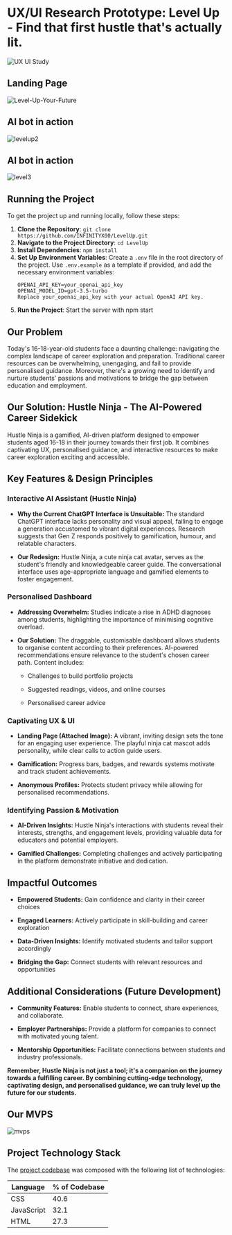 # UX/UI Research Prototype: Level Up - Find that first hustle that's actually lit.
![UX UI Study](https://github.com/user-attachments/assets/c01c8ec1-8824-4511-8c59-afd0a58a32fc)


## Landing Page
![Level-Up-Your-Future](https://github.com/user-attachments/assets/761179e9-4610-4755-a8c1-fd89904e8d9d)

## AI bot in action
![levelup2](https://github.com/user-attachments/assets/76931074-b931-4ba7-bae8-3a846c5b0e98)

## AI bot in action
![level3](https://github.com/user-attachments/assets/59bf7094-84b7-416e-8b5c-dfb91116d9bb)

## Running the Project

To get the project up and running locally, follow these steps:

1. **Clone the Repository**: `git clone https://github.com/INFINITYX00/LevelUp.git`
2. **Navigate to the Project Directory**: `cd LevelUp`
3. **Install Dependencies**: `npm install`
4. **Set Up Environment Variables**: Create a `.env` file in the root directory of the project. Use `.env.example` as a template if provided, and add the necessary environment variables:
   ```dotenv
   OPENAI_API_KEY=your_openai_api_key
   OPENAI_MODEL_ID=gpt-3.5-turbo
   Replace your_openai_api_key with your actual OpenAI API key.
5. **Run the Project**: Start the server with npm start

## Our Problem

Today's 16-18-year-old students face a daunting challenge: navigating the complex landscape of career exploration and preparation. Traditional career resources can be overwhelming, unengaging, and fail to provide personalised guidance. Moreover, there's a growing need to identify and nurture students' passions and motivations to bridge the gap between education and employment.

## Our Solution: Hustle Ninja - The AI-Powered Career Sidekick

Hustle Ninja is a gamified, AI-driven platform designed to empower students aged 16-18 in their journey towards their first job. It combines captivating UX, personalised guidance, and interactive resources to make career exploration exciting and accessible.

## Key Features & Design Principles

### Interactive AI Assistant (Hustle Ninja)

*   **Why the Current ChatGPT Interface is Unsuitable:** The standard ChatGPT interface lacks personality and visual appeal, failing to engage a generation accustomed to vibrant digital experiences. Research suggests that Gen Z responds positively to gamification, humour, and relatable characters.

*   **Our Redesign:** Hustle Ninja, a cute ninja cat avatar, serves as the student's friendly and knowledgeable career guide. The conversational interface uses age-appropriate language and gamified elements to foster engagement.

### Personalised Dashboard

*   **Addressing Overwhelm:** Studies indicate a rise in ADHD diagnoses among students, highlighting the importance of minimising cognitive overload.

*   **Our Solution:** The draggable, customisable dashboard allows students to organise content according to their preferences. AI-powered recommendations ensure relevance to the student's chosen career path. Content includes:

    *   Challenges to build portfolio projects

    *   Suggested readings, videos, and online courses

    *   Personalised career advice

### Captivating UX & UI

*   **Landing Page (Attached Image):** A vibrant, inviting design sets the tone for an engaging user experience. The playful ninja cat mascot adds personality, while clear calls to action guide users.

*   **Gamification:** Progress bars, badges, and rewards systems motivate and track student achievements.

*   **Anonymous Profiles:** Protects student privacy while allowing for personalised recommendations.

### Identifying Passion & Motivation

*   **AI-Driven Insights:** Hustle Ninja's interactions with students reveal their interests, strengths, and engagement levels, providing valuable data for educators and potential employers.

*   **Gamified Challenges:** Completing challenges and actively participating in the platform demonstrate initiative and dedication.

## Impactful Outcomes

*   **Empowered Students:** Gain confidence and clarity in their career choices

*   **Engaged Learners:** Actively participate in skill-building and career exploration

*   **Data-Driven Insights:** Identify motivated students and tailor support accordingly

*   **Bridging the Gap:** Connect students with relevant resources and opportunities


## Additional Considerations (Future Development)

*   **Community Features:** Enable students to connect, share experiences, and collaborate.

*   **Employer Partnerships:** Provide a platform for companies to connect with motivated young talent.

*   **Mentorship Opportunities:** Facilitate connections between students and industry professionals.  

**Remember, Hustle Ninja is not just a tool; it's a companion on the journey towards a fulfilling career. By combining cutting-edge technology, captivating design, and personalised guidance, we can truly level up the future for our students.**


## Our MVPS

![mvps](https://github.com/user-attachments/assets/7ae5c73a-dc2c-419b-b501-5f762ce67201)


## Project Technology Stack

The [project codebase](https://github.com/INFINITYX00/LevelUp) was composed with the following list of technologies:

| Language | % of Codebase |
|---|---|
| CSS | 40.6 |
| JavaScript | 32.1 |
| HTML | 27.3 |






